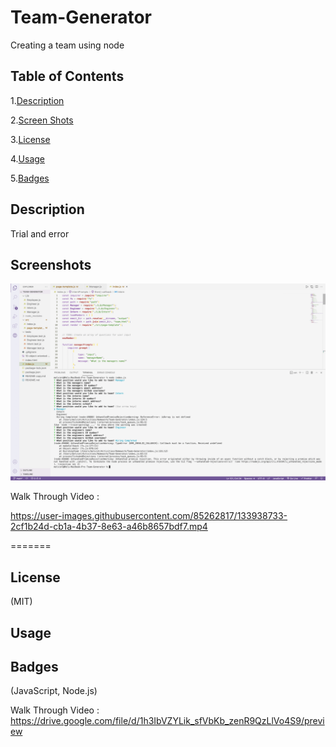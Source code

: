 # Team-Generator
Creating a team using node


## Table of Contents

1.[Description](#Description)

2.[Screen Shots](#Screenshots)

3.[License](#License)

4.[Usage](#Usage)

5.[Badges](#Badges)

## Description
Trial and error

## Screenshots
![team-generator](ss040.png)


Walk Through Video :

https://user-images.githubusercontent.com/85262817/133938733-2cf1b24d-cb1a-4b37-8e63-a46b8657bdf7.mp4



=======

## License
(MIT)

## Usage

## Badges
(JavaScript, Node.js)

Walk Through Video : https://drive.google.com/file/d/1h3IbVZYLik_sfVbKb_zenR9QzLlVo4S9/preview
